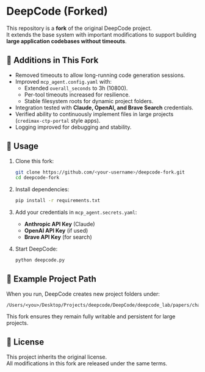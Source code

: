 # DeepCode (Forked)

This repository is a **fork** of the original DeepCode project.  
It extends the base system with important modifications to support building **large application codebases without timeouts**.

## 🔧 Additions in This Fork
- Removed timeouts to allow long-running code generation sessions.
- Improved `mcp_agent.config.yaml` with:
  - Extended `overall_seconds` to 3h (10800).
  - Per-tool timeouts increased for resilience.
  - Stable filesystem roots for dynamic project folders.
- Integration tested with **Claude, OpenAI, and Brave Search** credentials.
- Verified ability to continuously implement files in large projects (`credimax-ctp-portal` style apps).
- Logging improved for debugging and stability.

## 🚀 Usage
1. Clone this fork:
   ```bash
   git clone https://github.com/<your-username>/deepcode-fork.git
   cd deepcode-fork
   ```

2. Install dependencies:
   ```bash
   pip install -r requirements.txt
   ```

3. Add your credentials in `mcp_agent.secrets.yaml`:
   - **Anthropic API Key** (Claude)
   - **OpenAI API Key** (if used)
   - **Brave API Key** (for search)

4. Start DeepCode:
   ```bash
   python deepcode.py
   ```

## 📂 Example Project Path
When you run, DeepCode creates new project folders under:
```
/Users/<you>/Desktop/Projects/deepcode/DeepCode/deepcode_lab/papers/chat_project_<id>/generate_code
```
This fork ensures they remain fully writable and persistent for large projects.

## 📜 License
This project inherits the original license.  
All modifications in this fork are released under the same terms.
